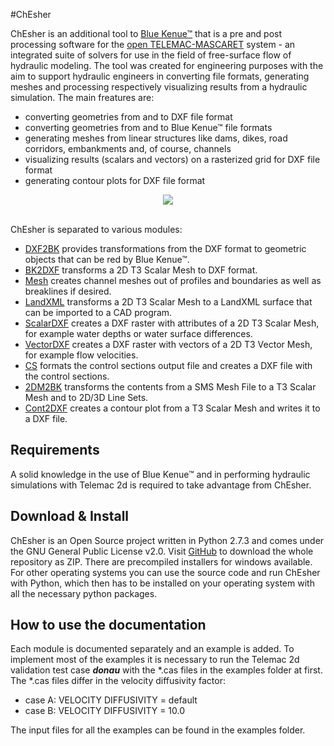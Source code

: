 
#ChEsher

ChEsher is an additional tool to <a href="http://www.nrc-cnrc.gc.ca/eng/solutions/advisory/blue_kenue_index.html">Blue Kenue&trade;</a> that is a pre and post processing software for the <a href="http://www.opentelemac.org/">open TELEMAC-MASCARET</a> system - an integrated suite of solvers for use in the field of free-surface flow of hydraulic modeling. The tool was created for engineering purposes with the aim to support hydraulic engineers in converting file formats, generating meshes and processing respectively visualizing results from a hydraulic simulation. 
The main freatures are:
<ul>
<li>converting geometries from and to DXF file format</li>
<li>converting geometries from and to Blue Kenue&trade; file formats</li>
<li>generating meshes from linear structures like dams, dikes, road corridors, embankments and, of course, channels</li>
<li>visualizing results (scalars and vectors) on a rasterized grid for DXF file format</li>
<li>generating contour plots for DXF file format
</ul>

<p>
<center>
<a href="pics/0_index.png" target="_blank">
<img src="pics/0_index_small.png"/>
</a>
</center>
</p>

<br>ChEsher is separated to various modules:
<ul>
<li><a href="1_DXF2BK.html">DXF2BK</a> provides transformations from the DXF format to geometric objects that can be red by Blue Kenue&trade;.</li>
<li><a href="2_BK2DXF.html">BK2DXF</a> transforms a 2D T3 Scalar Mesh to DXF format.</li>
<li><a href="3_Mesh.html">Mesh</a> creates channel meshes out of profiles and boundaries as well as breaklines if desired.</li>
<li><a href="4_LandXML.html">LandXML</a> transforms a 2D T3 Scalar Mesh to a LandXML surface that can be imported to a CAD program.</li>
<li><a href="5_ScalarDXF.html">ScalarDXF</a> creates a DXF raster with attributes of a 2D T3 Scalar Mesh, for example water depths or water surface differences.</li>
<li><a href="6_VectorDXF.html">VectorDXF</a> creates a DXF raster with vectors of a 2D T3 Vector Mesh, for example flow velocities.</li>
<li><a href="7_CS.html">CS</a> formats the control sections output file and creates a DXF file with the control sections.</li>
<li><a href="8_2DM2BK.html">2DM2BK</a> transforms the contents from a SMS Mesh File to a T3 Scalar Mesh and to 2D/3D Line Sets.</li>
<li><a href="9_Cont2DXF.html">Cont2DXF</a> creates a contour plot from a T3 Scalar Mesh and writes it to a DXF file.</li>
</ul>

<h2>Requirements</h2>
A solid knowledge in the use of Blue Kenue&trade; and in performing hydraulic simulations with Telemac 2d is required to take advantage from ChEsher.

<h2>Download & Install</h2>
ChEsher is an Open Source project written in Python 2.7.3 and comes under the GNU General Public License v2.0. Visit <a href="https://github.com/rfleissner/ChEsher">GitHub</a> to download the whole repository as ZIP. There are precompiled installers for windows available. For other operating systems you can use the source code and run ChEsher with Python, which then has to be installed on your operating system with all the necessary python packages.

<h2>How to use the documentation</h2>

Each module is documented separately and an example is added. To implement most of the examples it is necessary to run the Telemac 2d validation test case <b><i>donau</i></b> with the *.cas files in the examples folder at first. The *.cas files differ in the velocity diffusivity factor:
<ul>
<li>case A: VELOCITY DIFFUSIVITY = default</li>
<li>case B: VELOCITY DIFFUSIVITY = 10.0</li>
</ul>
The input files for all the examples can be found in the examples folder.
</body></html>
